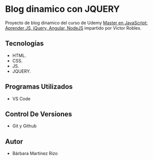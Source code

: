 # Blog dinamico con JQUERY
Proyecto de blog dinamico del curso de Udemy [Master en JavaScript: Aprender JS, jQuery, Angular, NodeJS](https://www.udemy.com/course/master-en-javascript-aprender-js-jquery-angular-nodejs-y-mas/) impartido por Victor Robles.

## Tecnologías
- HTML.
- CSS.
- JS.
- JQUERY.

## Programas Utilizados
- VS Code

## Control De Versiones 
- Git y Github

## Autor
- Bárbara Martínez Rizo 

